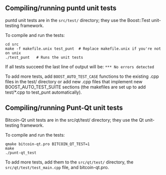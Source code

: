 Compiling/running puntd unit tests
------------------------------------

puntd unit tests are in the `src/test/` directory; they
use the Boost::Test unit-testing framework.

To compile and run the tests:

	cd src
	make -f makefile.unix test_punt  # Replace makefile.unix if you're not on unix
	./test_punt   # Runs the unit tests

If all tests succeed the last line of output will be:
`*** No errors detected`

To add more tests, add `BOOST_AUTO_TEST_CASE` functions to the existing
.cpp files in the test/ directory or add new .cpp files that
implement new BOOST_AUTO_TEST_SUITE sections (the makefiles are
set up to add test/*.cpp to test_punt automatically).


Compiling/running Punt-Qt unit tests
---------------------------------------

Bitcoin-Qt unit tests are in the src/qt/test/ directory; they
use the Qt unit-testing framework.

To compile and run the tests:

	qmake bitcoin-qt.pro BITCOIN_QT_TEST=1
	make
	./punt-qt_test

To add more tests, add them to the `src/qt/test/` directory,
the `src/qt/test/test_main.cpp` file, and bitcoin-qt.pro.

